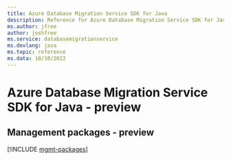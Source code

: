 ```yaml
---
title: Azure Database Migration Service SDK for Java
description: Reference for Azure Database Migration Service SDK for Java
ms.author: jfree
author: joshfree
ms.service: databasemigrationservice
ms.devlang: java
ms.topic: reference
ms.data: 10/10/2022
---
```

# Azure Database Migration Service SDK for Java - preview

## Management packages - preview
[!INCLUDE [mgmt-packages](database-migration-service-mgmt-index.md)]